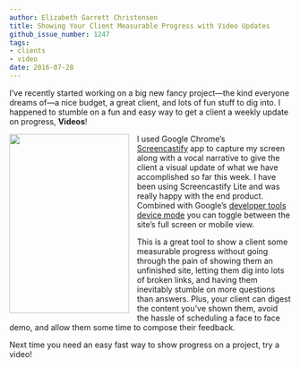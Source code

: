 ```yaml
---
author: Elizabeth Garrett Christensen
title: Showing Your Client Measurable Progress with Video Updates
github_issue_number: 1247
tags:
- clients
- video
date: 2016-07-28
---
```


I’ve recently started working on a big new fancy project—​the kind everyone dreams of—​a nice budget, a great client, and lots of fun stuff to dig into. I happened to stumble on a fun and easy way to get a client a weekly update on progress, **Videos**!

<div class="separator" style="clear: both; text-align: center;"><a href="/blog/2016/07/showing-your-client-measurable-progress/image-0-big.png" imageanchor="1" style="clear: left; float: left; margin-bottom: 1em; margin-right: 1em;"><img border="0" height="320" src="/blog/2016/07/showing-your-client-measurable-progress/image-0.png" width="214"/></a></div>

I used Google Chrome’s [Screencastify](https://www.screencastify.com/) app to capture my screen along with a vocal narrative to give the client a visual update of what we have accomplished so far this week. I have been using Screencastify Lite and was really happy with the end product. Combined with Google’s [developer tools device mode](https://developers.google.com/web/tools/chrome-devtools/iterate/device-mode/?hl=en) you can toggle between the site’s full screen or mobile view.

This is a great tool to show a client some measurable progress without going through the pain of showing them an unfinished site, letting them dig into lots of broken links, and having them inevitably stumble on more questions than answers. Plus, your client can digest the content you’ve shown them, avoid the hassle of scheduling a face to face demo, and allow them some time to compose their feedback.

Next time you need an easy fast way to show progress on a project, try a video!
